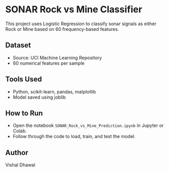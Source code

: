 # SONAR Rock vs Mine Classifier

This project uses Logistic Regression to classify sonar signals as either Rock or Mine based on 60 frequency-based features.

## Dataset
- Source: UCI Machine Learning Repository
- 60 numerical features per sample

## Tools Used
- Python, scikit-learn, pandas, matplotlib
- Model saved using joblib

## How to Run
- Open the notebook `SONAR_Rock_vs_Mine_Prediction.ipynb` in Jupyter or Colab.
- Follow through the code to load, train, and test the model.

## Author
Vishal Dhawal
